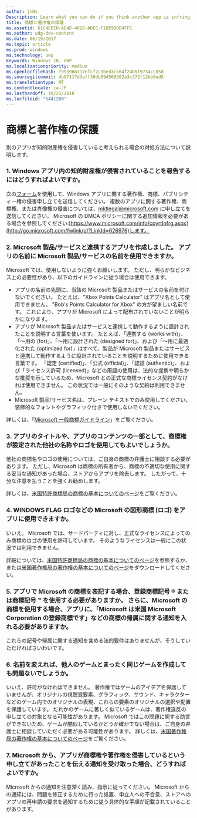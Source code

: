```yaml
---
author: jnHs
Description: Learn what you can do if you think another app is infringing on your intellectual property rights.
title: 商標と著作権の保護
ms.assetid: 61C4EEC0-AD4D-4828-ADEC-F18E99DD4FFC
ms.author: wdg-dev-content
ms.date: 06/19/2017
ms.topic: article
ms.prod: windows
ms.technology: uwp
keywords: Windows 10, UWP
ms.localizationpriority: medium
ms.openlocfilehash: f99396b117efcf7c3bed3cb64f24b519734cc858
ms.sourcegitcommit: 4b97117d3aff38db89d560502a3c372f12bb6ed5
ms.translationtype: MT
ms.contentlocale: ja-JP
ms.lasthandoff: 10/23/2018
ms.locfileid: "5441200"
---
```

# <a name="trademark-and-copyright-protection"></a>商標と著作権の保護


別のアプリが知的財産権を侵害していると考えられる場合の対処方法について説明します。

### <a name="1-how-may-i-report-an-infringement-of-my-intellectual-property-rights-within-a-windows-app"></a>1. Windows アプリ内の知的財産権が侵害されていることを報告するにはどうすればよいですか。


次の[フォーム](http://go.microsoft.com/fwlink/p/?LinkId=273879)を使用して、Windows アプリに関する著作権、商標、パブリシティー権の侵害申し立てを送信してください。 複数のアプリに関する著作権、商標権、または肖像権の侵害については、mktlegal@microsoft.com に申し立てを送信してください。 Microsoft の DMCA ポリシーに関する追加情報を必要がある場合を参照してください:[https://www.microsoft.com/info/cpyrtInfrg.aspx](http://go.microsoft.com/fwlink/p/?LinkId=626976)します。

### <a name="2-i-created-my-app-to-work-with-a-microsoft-productservice-may-i-use-the-microsoft-productservice-name-in-the-name-of-my-app"></a>2. Microsoft 製品/サービスと連携するアプリを作成しました。 アプリの名前に Microsoft 製品/サービスの名前を使用できますか。


Microsoft では、使用しないように強くお願いします。 ただし、明らかなビジネス上の必要性があり、以下のガイドラインに従う場合は使用できます。

-   アプリの名前の先頭に、当該の Microsoft 製品またはサービスの名前を付けないでください。 たとえば、"Xbox Points Calculator" はアプリ名として使用できません。 "Bob's Points Calculator for Xbox" の方が望ましい名前です。 これにより、アプリが Microsoft によって配布されていないことが明らかになります。
-   アプリが Microsoft 製品またはサービスと連携して動作するように設計されたことを説明する言葉を使います。 たとえば、「連携する (works with)」、「～用の (for)」、「～用に設計された (designed for)」、および「～用に最適化された (optimized for)」はすべて、製品が Microsoft 製品またはサービスと連携して動作するように設計されていることを説明するために使用できる言葉です。 「認定 (certified)」、「公式 (official)」、「認証 (authentic)」、および「ライセンス許可 (licensed)」などの用語の使用は、法的な提携や明らかな推奨を示しているため、Microsoft との正式な商標ライセンス契約がなければ使用できません。 この状況では一般にそのような契約は利用できません。
-   Microsoft 製品/サービス名は、プレーン テキストでのみ使用してください。 装飾的なフォントやグラフィック付きで使用しないでください。

詳しくは、「[Microsoft 一般商標ガイドライン](http://go.microsoft.com/fwlink/p/?LinkId=225434)」をご覧ください。

### <a name="3-is-it-ok-if-i-use-the-trademarked-name-or-logo-of-another-company-in-the-title-of-my-app-or-as-part-of-the-content-of-my-app"></a>3. アプリのタイトルや、アプリのコンテンツの一部として、商標権が設定された他社の名称やロゴを使用してもよいでしょうか。


他社の商標名やロゴの使用については、ご自身の商標の弁護士に相談する必要があります。 ただし、Microsoft は商標の所有者から、商標の不適切な使用に関する妥当な通知があった場合、ストアからアプリを除去します。 したがって、十分な注意を払うことを強くお勧めします。

詳しくは、[米国特許商標局の商標の基本についてのページ](http://go.microsoft.com/fwlink/p/?LinkId=225271)をご覧ください。

### <a name="4-may-i-use-microsofts-graphical-trademarks-logos-such-as-the-windows-flag-logo-in-my-app"></a>4. WINDOWS FLAG ロゴなどの Microsoft の図形商標 (ロゴ) をアプリに使用できますか。


いいえ。 Microsoft では、サードパーティに対し、正式なライセンスによってのみ商標のロゴの使用を許可しています。 そのようなライセンスは一般にこの状況では利用できません。

詳細については、[米国特許商標局の商標の基本についてのページ](http://go.microsoft.com/fwlink/p/?LinkId=225271)を参照するか、または[米国著作権局の著作権の基本についてのページ](http://go.microsoft.com/fwlink/p/?LinkID=225273)をダウンロードしてください。

### <a name="5-do-i-need-to-use-registered--or-trademark--symbols-when-i-refer-to-a-microsoft-trademark-in-my-app-and-must-i-when-using-a-microsoft-trademark-place-a-trademark-attribution-notice-in-my-app-for-example-microsoft-is-a-registered-trademark-of-the-microsoft-corporation"></a>5. アプリで Microsoft の商標を表記する場合、登録商標記号 ® または商標記号 ™ を使用する必要がありますか。 さらに、Microsoft の商標を使用する場合、アプリに、「Microsoft は米国 Microsoft Corporation の登録商標です」などの商標の帰属に関する通知を入れる必要がありますか。


これらの記号や帰属に関する通知を含める法的要件はありませんが、そうしていただければさいわいです。

### <a name="6-is-it-ok-if-i-make-a-game-that-is-identical-to-someone-elses-game-as-long-as-i-change-the-name"></a>6. 名前を変えれば、他人のゲームとまったく同じゲームを作成しても問題ないでしょうか。


いいえ、許可がなければできません。 著作権ではゲームのアイデアを保護していませんが、オリジナルの視聴覚要素、グラフィック、サウンド、キャラクターなどのゲーム内でのオリジナルの表現、これらの要素のオリジナルの選択や配置を保護しています。 だれかのゲームに著しく似ているゲームは、著作権違反の申し立ての対象となる可能性があります。 Microsoft ではこの問題に関する助言ができないため、ゲームが酷似しているかどうか確かでない場合は、ご自身の弁護士に相談していただく必要がある可能性があります。 詳しくは、[米国著作権局の著作権の基本についてのページ](http://go.microsoft.com/fwlink/p/?LinkID=225273)をご覧ください。

### <a name="7-what-should-i-do-if-i-get-a-notice-from-microsoft-telling-me-it-has-received-a-complaint-that-my-app-infringes-a-trademark-or-copyright"></a>7. Microsoft から、アプリが商標権や著作権を侵害しているという申し立てがあったことを伝える通知を受け取った場合、どうすればよいですか。


Microsoft からの通知を注意深く読み、指示に従ってください。 Microsoft からの通知には、問題を修正するために行った処置、申立人への不合意、ストアへのアプリの再申請の要求を通知するために従う具体的な手順が記載されていることがあります。

 

 




